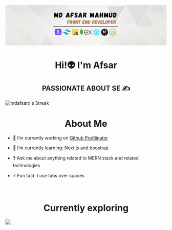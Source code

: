 
![Frontend development](https://raw.githubusercontent.com/Mdafsarx/Mdafsarx/main/Olivia%20Wilson%20(3).png)

<h1 align="center">Hi!👽 I'm Afsar</h1>
<h2 style="text-align:center;" align="center">PASSIONATE ABOUT SE ✍</h2>
<div>
  <img src="https://github-readme-streak-stats.herokuapp.com/?user=mdafsarx&theme=highcontrast&hide_border=true" alt="mdafsarx's Streak" width="100%" height="200" >
</div>
<h1 align="center">About Me</h1>

- 🔭 I’m currently working on [Github Profilinator](https://github.com/rishavanand/github-profilinator)  
  

- 🌱 I’m currently learning: Next.js and boostrap  
  

- ❓ Ask me about anything related to MERN stack and related technologies  
  

- ⚡ Fun fact: I use tabs over spaces  
<br>

<h1 align="center">Currently exploring
</h1>
  <a href="https://skillicons.dev" align="center">
    <img src="https://skillicons.dev/icons?i=html,css,tailwind,bootstrap,javascript,react,nextjs,git,github,firebase,nodejs,expressjs,mongodb,figma,vscode" />
  </a>
<br/>


